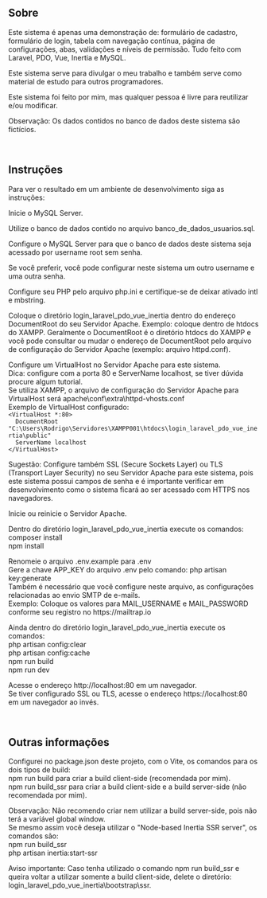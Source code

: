 ## Sobre
<p>Este sistema é apenas uma demonstração de: formulário de cadastro, formulário de login, tabela com navegação contínua, página de configurações, abas, validações e níveis de permissão. Tudo feito com Laravel, PDO, Vue, Inertia e MySQL.</p>

<p>Este sistema serve para divulgar o meu trabalho e também serve como material de estudo para outros programadores.</p>

<p>Este sistema foi feito por mim, mas qualquer pessoa é livre para reutilizar e/ou modificar.</p>

<p>Observação: Os dados contidos no banco de dados deste sistema são fictícios.</p>

<br/>

## Instruções
<p>Para ver o resultado em um ambiente de desenvolvimento siga as instruções:</p>

<p>Inicie o MySQL Server.</p>

<p>Utilize o banco de dados contido no arquivo banco_de_dados_usuarios.sql.</p>

<p>Configure o MySQL Server para que o banco de dados deste sistema seja acessado por username root sem senha.</p>

<p>Se você preferir, você pode configurar neste sistema um outro username e uma outra senha.</p>

<p>Configure seu PHP pelo arquivo php.ini e certifique-se de deixar ativado intl e mbstring.</p>

<p>Coloque o diretório login_laravel_pdo_vue_inertia dentro do endereço DocumentRoot do seu Servidor Apache. Exemplo: coloque dentro de htdocs do XAMPP. Geralmente o DocumentRoot é o diretório htdocs do XAMPP e você pode consultar ou mudar o endereço de DocumentRoot pelo arquivo de configuração do Servidor Apache (exemplo: arquivo httpd.conf).</p>

<p>Configure um VirtualHost no Servidor Apache para este sistema.<br/>
Dica: configure com a porta 80 e ServerName localhost, se tiver dúvida procure algum tutorial.<br/>
Se utiliza XAMPP, o arquivo de configuração do Servidor Apache para VirtualHost será apache\conf\extra\httpd-vhosts.conf<br/>
Exemplo de VirtualHost configurado:<br/>
<code>&lt;VirtualHost *:80&gt;</code><br/>
<code>&nbsp;&nbsp;DocumentRoot "C:\Users\Rodrigo\Servidores\XAMPP001\htdocs\login_laravel_pdo_vue_inertia\public"</code><br/>
<code>&nbsp;&nbsp;ServerName localhost</code><br/>
<code>&lt;/VirtualHost&gt;</code></p>

<p>Sugestão: Configure também SSL (Secure Sockets Layer) ou TLS (Transport Layer Security) no seu Servidor Apache para este sistema, pois este sistema possui campos de senha e é importante verificar em desenvolvimento como o sistema ficará ao ser acessado com HTTPS nos navegadores.</p>

<p>Inicie ou reinicie o Servidor Apache.</p>

<p>Dentro do diretório login_laravel_pdo_vue_inertia execute os comandos:<br/>
composer install<br/>
npm install</p>

<p>Renomeie o arquivo .env.example para .env<br/>
Gere a chave APP_KEY do arquivo .env pelo comando: php artisan key:generate<br/>
Também é necessário que você configure neste arquivo, as configurações relacionadas ao envio SMTP de e-mails.<br/>
Exemplo: Coloque os valores para MAIL_USERNAME e MAIL_PASSWORD conforme seu registro no https://mailtrap.io</p>

<p>Ainda dentro do diretório login_laravel_pdo_vue_inertia execute os comandos:<br/>
php artisan config:clear<br/>
php artisan config:cache<br/>
npm run build<br/>
npm run dev</p>

<p>Acesse o endereço http://localhost:80 em um navegador.<br/>
Se tiver configurado SSL ou TLS, acesse o endereço https://localhost:80 em um navegador ao invés.</p>

<br/>

## Outras informações
<p>Configurei no package.json deste projeto, com o Vite, os comandos para os dois tipos de build:<br/>
npm run build para criar a build client-side (recomendada por mim).<br/>
npm run build_ssr para criar a build client-side e a build server-side (não recomendada por mim).</p>

<p>Observação: Não recomendo criar nem utilizar a build server-side, pois não terá a variável global window.<br/>
Se mesmo assim você deseja utilizar o "Node-based Inertia SSR server", os comandos são:<br/>
npm run build_ssr<br/>
php artisan inertia:start-ssr</p>

<p>Aviso importante: Caso tenha utilizado o comando npm run build_ssr e queira voltar a utilizar somente a build client-side, delete o diretório: login_laravel_pdo_vue_inertia\bootstrap\ssr.</p>

<br/>
